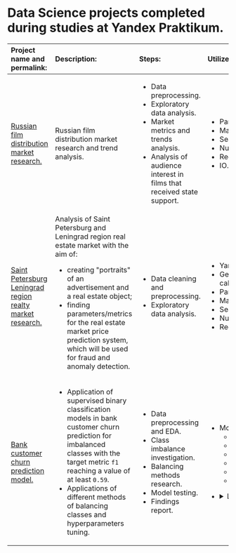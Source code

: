 # Data Science projects completed during studies at Yandex Praktikum.
| Project name and permalink: | Description: | Steps: | Utilized libraries and tools: | Results: |
| :- | :- | :- | :- | :- |
| [Russian film distribution market research.](https://github.com/mrBrain101/Yandex_Praktikum_2023/blob/468ee601de11a75b10659e26f2ace5f5e8c5dcb1/Ya_Practicum_MK_movie_research_distr.ipynb) | Russian film distribution market research and trend analysis. | <ul><li>Data preprocessing. <li>Exploratory data analysis. <li>Market metrics and trends analysis. <li>Analysis of audience interest in films that received state support.</ul>| <ul><li>Pandas. <li>Matplotlib. <li>Seaborn. <li>Numpy. <li> Requests. <li> IO.</ul> | Presentation of analytical discoveries as a text report.
|[Saint Petersburg Leningrad region realty market research.](https://github.com/mrBrain101/Yandex_Praktikum_2023/blob/468ee601de11a75b10659e26f2ace5f5e8c5dcb1/Ya_Practicum_SPB_realty_research_distr.ipynb) | Analysis of Saint Petersburg and Leningrad region real estate market with the aim of: <ul><li> creating "portraits" of an advertisement and a real estate object; <li>finding parameters/metrics for the real estate market price prediction system, which will be used for fraud and anomaly detection.</ul> | <ul><li>Data cleaning and preprocessing. <li> Exploratory data analysis. | <ul><li>Yandex.Maps API. <li> Geopy (remoteness calculation). <li> Pandas. <li> Matplotlib. <li> Seaborn. <li> Numpy. <li> Requests. </ul> | <ul><li>"Portraits" of an ad and a real estate object in Saint Petersburg and Leningrad region. <li> List of parameters/metrics that contribute to the market price of the real estate object the most, and, consequentially, are most useful in anomaly and fraud prediction. |
| [Bank customer churn prediction model.](https://github.com/mrBrain101/Yandex_Praktikum/blob/d6e0f1a9472b3f7f4ef2cf7886f12e1840e5dd36/Ya_Practikum_ML_Bank_Churn_distr.ipynb) | <ul><li>Application of supervised binary classification models in bank customer churn prediction for imbalanced classes with the target metric `f1` reaching a value of at least `0.59`. <li> Applications of different methods of balancing classes and hyperparameters tuning.| <ul><li>Data preprocessing and EDA. <li> Class imbalance investigation. <li> Balancing methods research. <li> Model testing. <li> Findings report. | <ul><li>Models: <ul><li>LogisticRegression; <li>DecisionTreeClassifier; <li>RandomForestClassifier; <li>GradientBoostingClassifier; <li>AdaBoostClassifier; <li>KNeighborsClassifier.</ul></ul><ul><li><details><summary>Libraries (dropdown list):</summary> <ul><li>Pandas; <li>Numpy; <li>Matplotlib; <li>Cufflinks; <li>Plotly; <li>Scikit-learn: <ul><li>OneHotEncoder; <li>StandardScaler; <li>HalvingGridSearchCV; <li>GridSearchCV; </ul><li>OS; <li>Requests; <li>TQDM; <li>Time; <li>String. </details> | RandomForestClassifier was determined as the most effective model with the best target metric `f1`: `0.63`. Experiments have shown that the most effective class balancing methods are "thresholding" and the model's internal "balanced" mode. |
